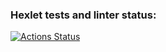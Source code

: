 ### Hexlet tests and linter status:
[![Actions Status](https://github.com/kseolis/java-project-lvl1/workflows/hexlet-check/badge.svg)](https://github.com/kseolis/java-project-lvl1/actions)